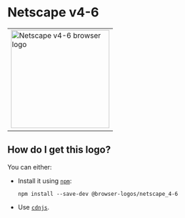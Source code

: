 # Netscape v4-6

<table>
    <tr height=230>
        <td>
            <a href="https://github.com/alrra/browser-logos/tree/6e57b43851a0f65535061a485d063a6731069408/src/archive/netscape_4-6">
                <img width=220 src="https://raw.githubusercontent.com/alrra/browser-logos/6e57b43851a0f65535061a485d063a6731069408/src/archive/netscape_4-6/netscape_4-6.svg?sanitize=true" alt="Netscape v4-6 browser logo">
            </a>
        </td>
    </tr>
</table>

## How do I get this logo?

You can either:

* Install it using [`npm`][npm]:

  `npm install --save-dev @browser-logos/netscape_4-6`

* Use [`cdnjs`][cdnjs].

<!-- Link labels: -->

[cdnjs]: https://cdnjs.com/libraries/browser-logos
[npm]: https://www.npmjs.com/
